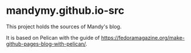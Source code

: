 # mandymy.github.io-src

This project holds the sources of Mandy's blog.

It is based on Pelican with the guide of https://fedoramagazine.org/make-github-pages-blog-with-pelican/.
